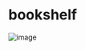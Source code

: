 # bookshelf
![image](https://user-images.githubusercontent.com/46887782/189481919-f72f1839-b3ca-4d84-ab15-d1c4a970d103.png)

